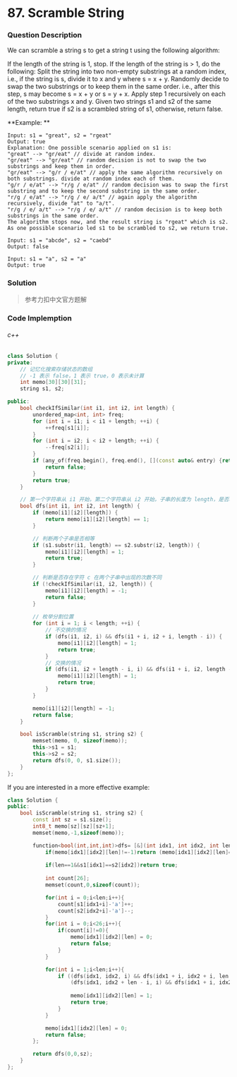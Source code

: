 # 87. Scramble String

### Question Description

We can scramble a string s to get a string t using the following algorithm:

If the length of the string is 1, stop.
If the length of the string is > 1, do the following:
Split the string into two non-empty substrings at a random index, i.e., if the string is s, divide it to x and y where s = x + y.
Randomly decide to swap the two substrings or to keep them in the same order. i.e., after this step, s may become s = x + y or s = y + x.
Apply step 1 recursively on each of the two substrings x and y.
Given two strings s1 and s2 of the same length, return true if s2 is a scrambled string of s1, otherwise, return false.

**Example: **

```
Input: s1 = "great", s2 = "rgeat"
Output: true
Explanation: One possible scenario applied on s1 is:
"great" --> "gr/eat" // divide at random index.
"gr/eat" --> "gr/eat" // random decision is not to swap the two substrings and keep them in order.
"gr/eat" --> "g/r / e/at" // apply the same algorithm recursively on both substrings. divide at random index each of them.
"g/r / e/at" --> "r/g / e/at" // random decision was to swap the first substring and to keep the second substring in the same order.
"r/g / e/at" --> "r/g / e/ a/t" // again apply the algorithm recursively, divide "at" to "a/t".
"r/g / e/ a/t" --> "r/g / e/ a/t" // random decision is to keep both substrings in the same order.
The algorithm stops now, and the result string is "rgeat" which is s2.
As one possible scenario led s1 to be scrambled to s2, we return true.
```

```
Input: s1 = "abcde", s2 = "caebd"
Output: false
```

```
Input: s1 = "a", s2 = "a"
Output: true
```

### Solution

> 参考力扣中文官方题解

### Code Implemption

###### c++

```c++
class Solution {
private:
    // 记忆化搜索存储状态的数组
    // -1 表示 false，1 表示 true，0 表示未计算
    int memo[30][30][31];
    string s1, s2;

public:
    bool checkIfSimilar(int i1, int i2, int length) {
        unordered_map<int, int> freq;
        for (int i = i1; i < i1 + length; ++i) {
            ++freq[s1[i]];
        }
        for (int i = i2; i < i2 + length; ++i) {
            --freq[s2[i]];
        }
        if (any_of(freq.begin(), freq.end(), [](const auto& entry) {return entry.second != 0;})) {
            return false;
        }
        return true;
    }

    // 第一个字符串从 i1 开始，第二个字符串从 i2 开始，子串的长度为 length，是否和谐
    bool dfs(int i1, int i2, int length) {
        if (memo[i1][i2][length]) {
            return memo[i1][i2][length] == 1;
        }

        // 判断两个子串是否相等
        if (s1.substr(i1, length) == s2.substr(i2, length)) {
            memo[i1][i2][length] = 1;
            return true;
        }

        // 判断是否存在字符 c 在两个子串中出现的次数不同
        if (!checkIfSimilar(i1, i2, length)) {
            memo[i1][i2][length] = -1;
            return false;
        }
        
        // 枚举分割位置
        for (int i = 1; i < length; ++i) {
            // 不交换的情况
            if (dfs(i1, i2, i) && dfs(i1 + i, i2 + i, length - i)) {
                memo[i1][i2][length] = 1;
                return true;
            }
            // 交换的情况
            if (dfs(i1, i2 + length - i, i) && dfs(i1 + i, i2, length - i)) {
                memo[i1][i2][length] = 1;
                return true;
            }
        }

        memo[i1][i2][length] = -1;
        return false;
    }

    bool isScramble(string s1, string s2) {
        memset(memo, 0, sizeof(memo));
        this->s1 = s1;
        this->s2 = s2;
        return dfs(0, 0, s1.size());
    }
};
```

If you are interested in a more effective example:

```c++
class Solution {
public:
    bool isScramble(string s1, string s2) {
        const int sz = s1.size();
        int8_t memo[sz][sz][sz+1];
        memset(memo,-1,sizeof(memo));

        function<bool(int,int,int)>dfs= [&](int idx1, int idx2, int len)->bool{
            if(memo[idx1][idx2][len]!=-1)return (memo[idx1][idx2][len]==1);
            
            if(len==1&&s1[idx1]==s2[idx2])return true;
            
            int count[26];
            memset(count,0,sizeof(count));

            for(int i = 0;i<len;i++){
                count[s1[idx1+i]-'a']++;
                count[s2[idx2+i]-'a']--;
            }
            for(int i = 0;i<26;i++){
                if(count[i]!=0){
                    memo[idx1][idx2][len] = 0;
                    return false;
                }
            }

            for(int i = 1;i<len;i++){
                if ((dfs(idx1, idx2, i) && dfs(idx1 + i, idx2 + i, len - i)) ||
                    (dfs(idx1, idx2 + len - i, i) && dfs(idx1 + i, idx2, len - i))) {
                    
                    memo[idx1][idx2][len] = 1;
                    return true;
                }
            }

            memo[idx1][idx2][len] = 0;
            return false;
        };

        return dfs(0,0,sz);
    }
};
```